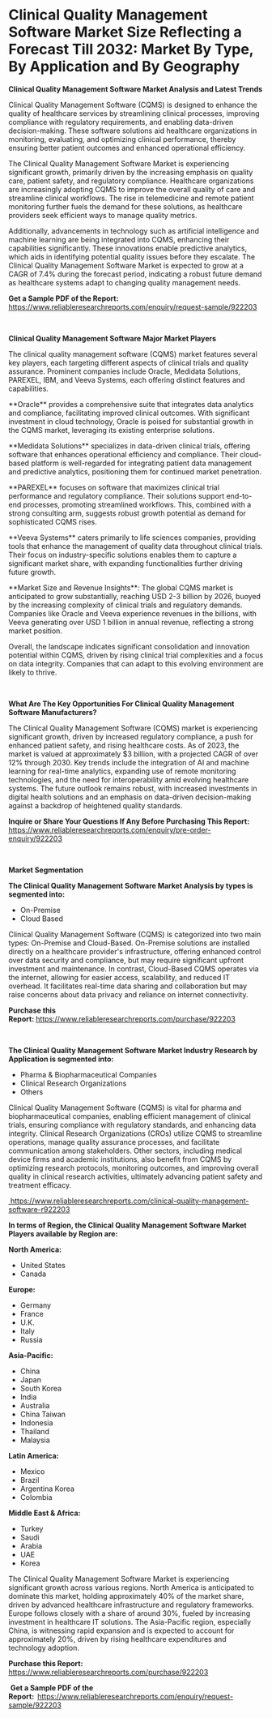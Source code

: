 <p><h1>Clinical Quality Management Software Market Size Reflecting a Forecast Till 2032: Market By Type, By Application and By Geography</h1></p><p><strong>Clinical Quality Management Software Market Analysis and Latest Trends</strong></p>
<p><p>Clinical Quality Management Software (CQMS) is designed to enhance the quality of healthcare services by streamlining clinical processes, improving compliance with regulatory requirements, and enabling data-driven decision-making. These software solutions aid healthcare organizations in monitoring, evaluating, and optimizing clinical performance, thereby ensuring better patient outcomes and enhanced operational efficiency.</p><p>The Clinical Quality Management Software Market is experiencing significant growth, primarily driven by the increasing emphasis on quality care, patient safety, and regulatory compliance. Healthcare organizations are increasingly adopting CQMS to improve the overall quality of care and streamline clinical workflows. The rise in telemedicine and remote patient monitoring further fuels the demand for these solutions, as healthcare providers seek efficient ways to manage quality metrics.</p><p>Additionally, advancements in technology such as artificial intelligence and machine learning are being integrated into CQMS, enhancing their capabilities significantly. These innovations enable predictive analytics, which aids in identifying potential quality issues before they escalate. The Clinical Quality Management Software Market is expected to grow at a CAGR of 7.4% during the forecast period, indicating a robust future demand as healthcare systems adapt to changing quality management needs.</p></p>
<p><strong>Get a Sample PDF of the Report:&nbsp;</strong> <a href="https://www.reliableresearchreports.com/enquiry/request-sample/922203?utm_campaign=2840&utm_medium=2&utm_source=Github&utm_content=ia&utm_term=18042025&utm_id=clinical-quality-management-software">https://www.reliableresearchreports.com/enquiry/request-sample/922203</a></p>
<p>&nbsp;</p>
<p><strong>Clinical Quality Management Software Major Market Players</strong></p>
<p><p>The clinical quality management software (CQMS) market features several key players, each targeting different aspects of clinical trials and quality assurance. Prominent companies include Oracle, Medidata Solutions, PAREXEL, IBM, and Veeva Systems, each offering distinct features and capabilities.</p><p>**Oracle** provides a comprehensive suite that integrates data analytics and compliance, facilitating improved clinical outcomes. With significant investment in cloud technology, Oracle is poised for substantial growth in the CQMS market, leveraging its existing enterprise solutions.</p><p>**Medidata Solutions** specializes in data-driven clinical trials, offering software that enhances operational efficiency and compliance. Their cloud-based platform is well-regarded for integrating patient data management and predictive analytics, positioning them for continued market penetration.</p><p>**PAREXEL** focuses on software that maximizes clinical trial performance and regulatory compliance. Their solutions support end-to-end processes, promoting streamlined workflows. This, combined with a strong consulting arm, suggests robust growth potential as demand for sophisticated CQMS rises.</p><p>**Veeva Systems** caters primarily to life sciences companies, providing tools that enhance the management of quality data throughout clinical trials. Their focus on industry-specific solutions enables them to capture a significant market share, with expanding functionalities further driving future growth.</p><p>**Market Size and Revenue Insights**: The global CQMS market is anticipated to grow substantially, reaching USD 2-3 billion by 2026, buoyed by the increasing complexity of clinical trials and regulatory demands. Companies like Oracle and Veeva experience revenues in the billions, with Veeva generating over USD 1 billion in annual revenue, reflecting a strong market position.</p><p>Overall, the landscape indicates significant consolidation and innovation potential within CQMS, driven by rising clinical trial complexities and a focus on data integrity. Companies that can adapt to this evolving environment are likely to thrive.</p></p>
<p>&nbsp;</p>
<p><strong>What Are The Key Opportunities For Clinical Quality Management Software Manufacturers?</strong></p>
<p><p>The Clinical Quality Management Software (CQMS) market is experiencing significant growth, driven by increased regulatory compliance, a push for enhanced patient safety, and rising healthcare costs. As of 2023, the market is valued at approximately $3 billion, with a projected CAGR of over 12% through 2030. Key trends include the integration of AI and machine learning for real-time analytics, expanding use of remote monitoring technologies, and the need for interoperability amid evolving healthcare systems. The future outlook remains robust, with increased investments in digital health solutions and an emphasis on data-driven decision-making against a backdrop of heightened quality standards.</p></p>
<p><strong>Inquire or Share Your Questions If Any Before Purchasing This Report:</strong> <a href="https://www.reliableresearchreports.com/enquiry/pre-order-enquiry/922203?utm_campaign=2840&utm_medium=2&utm_source=Github&utm_content=ia&utm_term=18042025&utm_id=clinical-quality-management-software">https://www.reliableresearchreports.com/enquiry/pre-order-enquiry/922203</a></p>
<p>&nbsp;</p>
<p><strong>Market Segmentation</strong></p>
<p><strong>The Clinical Quality Management Software Market Analysis by types is segmented into:</strong></p>
<p><ul><li>On-Premise</li><li>Cloud Based</li></ul></p>
<p><p>Clinical Quality Management Software (CQMS) is categorized into two main types: On-Premise and Cloud-Based. On-Premise solutions are installed directly on a healthcare provider's infrastructure, offering enhanced control over data security and compliance, but may require significant upfront investment and maintenance. In contrast, Cloud-Based CQMS operates via the internet, allowing for easier access, scalability, and reduced IT overhead. It facilitates real-time data sharing and collaboration but may raise concerns about data privacy and reliance on internet connectivity.</p></p>
<p><strong>Purchase this Report:&nbsp;</strong><a href="https://www.reliableresearchreports.com/purchase/922203?utm_campaign=2840&utm_medium=2&utm_source=Github&utm_content=ia&utm_term=18042025&utm_id=clinical-quality-management-software">https://www.reliableresearchreports.com/purchase/922203</a></p>
<p>&nbsp;</p>
<p><strong>The Clinical Quality Management Software Market Industry Research by Application is segmented into:</strong></p>
<p><ul><li>Pharma & Biopharmaceutical Companies</li><li>Clinical Research Organizations</li><li>Others</li></ul></p>
<p><p>Clinical Quality Management Software (CQMS) is vital for pharma and biopharmaceutical companies, enabling efficient management of clinical trials, ensuring compliance with regulatory standards, and enhancing data integrity. Clinical Research Organizations (CROs) utilize CQMS to streamline operations, manage quality assurance processes, and facilitate communication among stakeholders. Other sectors, including medical device firms and academic institutions, also benefit from CQMS by optimizing research protocols, monitoring outcomes, and improving overall quality in clinical research activities, ultimately advancing patient safety and treatment efficacy.</p></p>
<p><a href="https://www.reliableresearchreports.com/clinical-quality-management-software-r922203?utm_campaign=2840&utm_medium=2&utm_source=Github&utm_content=ia&utm_term=18042025&utm_id=clinical-quality-management-software">&nbsp;https://www.reliableresearchreports.com/clinical-quality-management-software-r922203</a></p>
<p><strong>In terms of Region, the Clinical Quality Management Software Market Players available by Region are:</strong></p>
<p>
    <p> <strong> North America: </strong>
        <ul>
            <li>United States</li>
            <li>Canada</li>
        </ul>
        </p> 
    <p> <strong> Europe: </strong>
        <ul>
            <li>Germany</li>
            <li>France</li>
            <li>U.K.</li>
            <li>Italy</li>
            <li>Russia</li>
        </ul>
        </p> 
    <p> <strong> Asia-Pacific: </strong>
        <ul>
            <li>China</li>
            <li>Japan</li>
            <li>South Korea</li>
            <li>India</li>
            <li>Australia</li>
            <li>China Taiwan</li>
            <li>Indonesia</li>
            <li>Thailand</li>
            <li>Malaysia</li>
        </ul>
        </p> 
    <p> <strong> Latin America: </strong>
        <ul>
            <li>Mexico</li>
            <li>Brazil</li>
            <li>Argentina Korea</li>
            <li>Colombia</li>
        </ul>
        </p> 
    <p> <strong> Middle East & Africa: </strong>
        <ul>
            <li>Turkey</li>
            <li>Saudi</li>
            <li>Arabia</li>
            <li>UAE</li>
            <li>Korea</li>
        </ul>
    </p>
    </p>
<p><p>The Clinical Quality Management Software Market is experiencing significant growth across various regions. North America is anticipated to dominate this market, holding approximately 40% of the market share, driven by advanced healthcare infrastructure and regulatory frameworks. Europe follows closely with a share of around 30%, fueled by increasing investment in healthcare IT solutions. The Asia-Pacific region, especially China, is witnessing rapid expansion and is expected to account for approximately 20%, driven by rising healthcare expenditures and technology adoption.</p></p>
<p><strong>Purchase this Report: </strong><a href="https://www.reliableresearchreports.com/purchase/922203?utm_campaign=2840&utm_medium=2&utm_source=Github&utm_content=ia&utm_term=18042025&utm_id=clinical-quality-management-software">https://www.reliableresearchreports.com/purchase/922203</a></p>
<p>&nbsp;<strong>Get a Sample PDF of the Report:&nbsp;&nbsp;</strong><a href="https://www.reliableresearchreports.com/enquiry/request-sample/922203?utm_campaign=2840&utm_medium=2&utm_source=Github&utm_content=ia&utm_term=18042025&utm_id=clinical-quality-management-software">https://www.reliableresearchreports.com/enquiry/request-sample/922203</a></p>
<p><strong></strong></p>
<p><p></p><p></p><p></p></p>